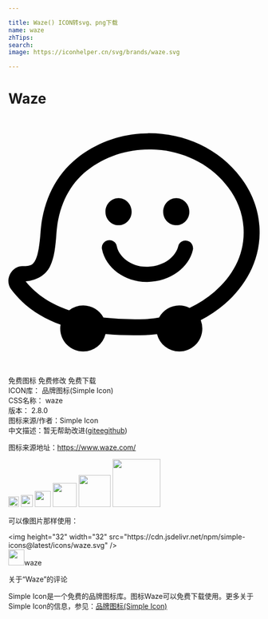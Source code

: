 ```yaml
---

title: Waze() ICON转svg、png下载
name: waze
zhTips: 
search: 
image: https://iconhelper.cn/svg/brands/waze.svg

---
```


# Waze  <small style="font-size: 60%;font-weight: 100"></small>

<div id="svg" class="svg-wrap">
<svg role="img" xmlns="http://www.w3.org/2000/svg" viewBox="0 0 24 24"><title>Waze icon</title><path d="M13.314 1.59c-.225.003-.45.013-.675.03-2.165.155-4.295.924-6.069 2.327-2.194 1.732-3.296 4.325-3.496 7.05h.002c-.093 1.22-.23 2.15-.469 2.63-.238.479-.42.638-1.24.639C.27 14.259-.4 15.612.266 16.482c1.248 1.657 2.902 2.705 4.72 3.364a2.198 2.198 0 00-.033.367 2.198 2.198 0 002.2 2.197 2.198 2.198 0 002.128-1.668c1.307.12 2.607.14 3.824.1.364-.012.73-.045 1.094-.092a2.198 2.198 0 002.127 1.66 2.198 2.198 0 002.2-2.197 2.198 2.198 0 00-.151-.797 12.155 12.155 0 002.303-1.549c2.094-1.807 3.511-4.399 3.302-7.404-.112-1.723-.761-3.298-1.748-4.608-2.143-2.86-5.53-4.309-8.918-4.265zm.366 1.54c.312.008.623.027.933.063 2.48.288 4.842 1.496 6.4 3.577v.001c.829 1.1 1.355 2.386 1.446 3.792v.003c.173 2.477-.965 4.583-2.777 6.147a10.66 10.66 0 01-2.375 1.535 2.198 2.198 0 00-.98-.234 2.198 2.198 0 00-1.934 1.158 9.894 9.894 0 01-1.338.146 27.323 27.323 0 01-3.971-.148 2.198 2.198 0 00-1.932-1.156 2.198 2.198 0 00-1.347.463c-1.626-.553-3.078-1.422-4.155-2.762 1.052-.096 1.916-.6 2.319-1.408.443-.889.53-1.947.625-3.198v-.002c.175-2.391 1.11-4.536 2.92-5.964h.002c1.77-1.402 3.978-2.061 6.164-2.012zm-3.157 4.638c-.688 0-1.252.579-1.252 1.298 0 .72.564 1.297 1.252 1.297.689 0 1.252-.577 1.252-1.297 0-.711-.563-1.298-1.252-1.298zm5.514 0c-.688 0-1.25.579-1.25 1.298-.008.72.554 1.297 1.25 1.297.688 0 1.252-.577 1.252-1.297 0-.711-.564-1.298-1.252-1.298zM9.641 11.78a.72.72 0 00-.588.32.692.692 0 00-.11.54c.345 1.783 2.175 3.129 4.264 3.129h.125c1.056-.032 2.026-.343 2.816-.922.767-.556 1.29-1.316 1.477-2.137a.746.746 0 00-.094-.547.69.69 0 00-.445-.32.714.714 0 00-.867.539c-.22.93-1.299 1.9-2.934 1.94-1.572.046-2.738-.986-2.926-1.956a.72.72 0 00-.718-.586Z"/></svg>
</div>
<detail full-name='waze'></detail>

<div class="detail-page">
<p>
<span><span class="badge-success badge">免费图标</span> <span class="badge-success badge">免费修改</span>  <span class="badge-success badge">免费下载</span> </span>
<br/>
<span>
ICON库：
<span class="badge-secondary badge">品牌图标(Simple Icon)</span> 
</span>
<br/>
<span>
CSS名称：
<span class="badge-secondary badge">waze</span> 
</span>

<br/>
<span>
版本：
<span class="badge-secondary badge">2.8.0</span> 
</span>
<br/>
<span>图标来源/作者：<span class="badge-light badge">Simple Icon</span></span> 
<br/>
<span class="zh-detail">中文描述：暂无<span class="help-link"><span>帮助改进</span>(<a href="https://gitee.com/liuwave/icon-helper/edit/master/json/brands/waze.json" target="_blank" rel="noopener noreferrer">gitee</a><a href="https://github.com/liuwave/icon-helper/edit/master/json/brands/waze.json" target="_blank" rel="noopener noreferrer">github</a></span>)</span><br/>
</p>
</div><div class="description description alert alert-light"><p>图标来源地址：<a href="https://www.waze.com/" target="_blank" rel="noopener noreferrer">https://www.waze.com/</a></p></div>
<div class="alert alert-dark">
<img height="21" width="21" src="https://cdn.jsdelivr.net/npm/simple-icons@latest/icons/waze.svg" />
<img height="24" width="24" src="https://cdn.jsdelivr.net/npm/simple-icons@latest/icons/waze.svg" />
<img height="32" width="32" src="https://cdn.jsdelivr.net/npm/simple-icons@latest/icons/waze.svg" />
<img height="48" width="48" src="https://cdn.jsdelivr.net/npm/simple-icons@latest/icons/waze.svg" />
<img height="64" width="64" src="https://cdn.jsdelivr.net/npm/simple-icons@latest/icons/waze.svg" />
<img height="96" width="96" src="https://cdn.jsdelivr.net/npm/simple-icons@latest/icons/waze.svg" />

</div>
<div>
  <p>可以像图片那样使用：    
  </p>
  <div class="alert alert-primary" style="font-size: 14px">
    &lt;img height="32" width="32" src="https://cdn.jsdelivr.net/npm/simple-icons@latest/icons/waze.svg" /&gt;
    <copy-btn content='<img height="32" width="32" src="https://cdn.jsdelivr.net/npm/simple-icons@latest/icons/waze.svg" />'></copy-btn>
  </div>
  <div class="alert alert-secondary">
    <img height="32" width="32" src="https://cdn.jsdelivr.net/npm/simple-icons@latest/icons/waze.svg" />waze
    <copy-btn content="waze" btn-title="复制图标名称"></copy-btn>
  </div>
</div>

<Vssue title="关于“Waze”的评论" >关于“Waze”的评论</Vssue>


<div><p>Simple Icon是一个免费的品牌图标库。图标Waze可以免费下载使用。更多关于  Simple Icon的信息，参见：<a target="_blank" href="https://iconhelper.cn/brands.html">品牌图标(Simple Icon)</a>
</p></div>
